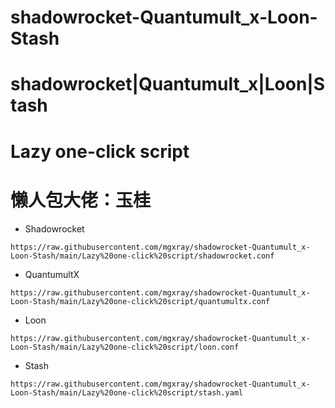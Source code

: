 # shadowrocket-Quantumult_x-Loon-Stash
# shadowrocket|Quantumult_x|Loon|Stash

# Lazy one-click script
# 懒人包大佬：玉桂

- Shadowrocket
</span>

    https://raw.githubusercontent.com/mgxray/shadowrocket-Quantumult_x-Loon-Stash/main/Lazy%20one-click%20script/shadowrocket.conf
- QuantumultX
</span>

    https://raw.githubusercontent.com/mgxray/shadowrocket-Quantumult_x-Loon-Stash/main/Lazy%20one-click%20script/quantumultx.conf
  - Loon
</span>

    https://raw.githubusercontent.com/mgxray/shadowrocket-Quantumult_x-Loon-Stash/main/Lazy%20one-click%20script/loon.conf
  - Stash
</span>

    https://raw.githubusercontent.com/mgxray/shadowrocket-Quantumult_x-Loon-Stash/main/Lazy%20one-click%20script/stash.yaml
